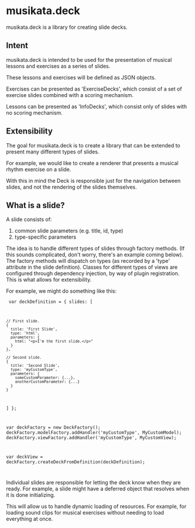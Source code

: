 # musikata.deck

musikata.deck is a library for creating slide decks.

## Intent
musikata.deck is intended to be used for the presentation of musical lessons and exercises as a series of slides.

These lessons and exercises will be defined as JSON objects.

Exercises can be presented as 'ExerciseDecks', which consist of a set of exercise slides combined with a scoring mechanism.

Lessons can be presented as 'InfoDecks', which consist only of slides with no scoring mechanism.

## Extensibility
The goal for musikata.deck is to create a library that can be extended to present many different types of slides.

For example, we would like to create a renderer that presents a musical rhythm exercise on a slide.

With this in mind the Deck is responsible just for the navigation between slides, and not the rendering of the slides themselves.

## What is a slide?
A slide consists of:

1. common slide parameters (e.g. title, id, type)
2. type-specific parameters

The idea is to handle different types of slides through factory methods. (If this sounds complicated, don't worry, there's an example coming below). The factory methods will dispatch on types (as recorded by a 'type' attribute in the slide definition). Classes for different types of views are configured through dependency injection, by way of plugin registration. This is what allows for extensibility.

For example, we might do something like this:

<code></pre>
var deckDefinition = {
  slides: [
  
    // First slide.
    {
      title: 'First Slide',
      type: 'html',
      parameters: {
        html: "<p>I'm the first slide.</p>"
      }
    },

    // Second slide.
    {
      title: 'Second Slide',
      type: 'myCustomType', 
      parameters: {
        someCustomParameter: {...},
        anotherCustomParameter: {...}
      }
    }
  ]
};

var deckFactory = new DeckFactory();
deckFactory.modelFactory.addHandler('myCustomType', MyCustomModel);
deckFactory.viewFactory.addHandler('myCustomType', MyCustomView);

var deckView = deckFactory.createDeckFromDefinition(deckDefinition);

</pre></code>

Individual slides are responsible for letting the deck know when they are ready. For example, a slide might have a deferred object that resolves when it is done initializing.

This will allow us to handle dynamic loading of resources. For example, for loading sound clips for musical exercises without needing to load everything at once.
